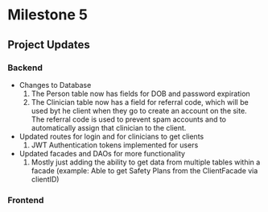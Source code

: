 # Milestone 5

## Project Updates

### Backend
- Changes to Database
    1. The Person table now has fields for DOB and password expiration
    2. The Clinician table now has a field for referral code, which will be used byt he client when they go to create an account on the site. The referral code is used to prevent spam accounts and to automatically assign that clinician to the client.
- Updated routes for login and for clinicians to get clients
    1. JWT Authentication tokens implemented for users
- Updated facades and DAOs for more functionality
    1. Mostly just adding the ability to get data from multiple tables within a facade (example: Able to get Safety Plans from the ClientFacade via clientID)

### Frontend

